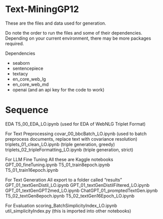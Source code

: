 # Text-MiningGP12

These are the files and data used for generation. 

Do note the order to run the files and some of their dependencies.
Depending on your current environment, there may be more packages required.

Dependencies
- seaborn
- sentencepiece
- textacy
- en_core_web_lg
- en_core_web_md
- openai (and an api key for the code to work)

<h1>Sequence</h1>
EDA
T5_00_EDA_LO.ipynb (used for EDA of WebNLG Triplet Format) 

For Text Preprocessing
covar_00_bbcBatch_LO.ipynb (used to batch preprocess documents, replace text with covariance resolution) 
triplets_01_clean_LO.ipynb (triple generation, greedy) 
triplets_02_tripleFormatting_LO.ipynb (triple generation, strict) 

For LLM Fine Tuning 
All these are Kaggle notebooks 
GPT_00_fineTuning.ipynb 
T5_01_train8epoch.ipynb
T5_01_train16epoch.ipynb

For Text Generation 
All export to a folder called “results” 
GPT_01_textGenDistil_LO.ipynb
GPT_01_textGenDistilFiltered_LO.ipynb
GPT_01_textGenGPT2med_LO.ipynb
ChatGPT_01_promptedTextGen.ipynb
T5_02_textGen8epoch.ipynb
T5_02_textGen16Epoch_LO.ipynb

For Evaluation
scoring_BatchSimplicityIndex_LO.ipynb
util_simplicityIndex.py (this is imported into other notebooks) 
